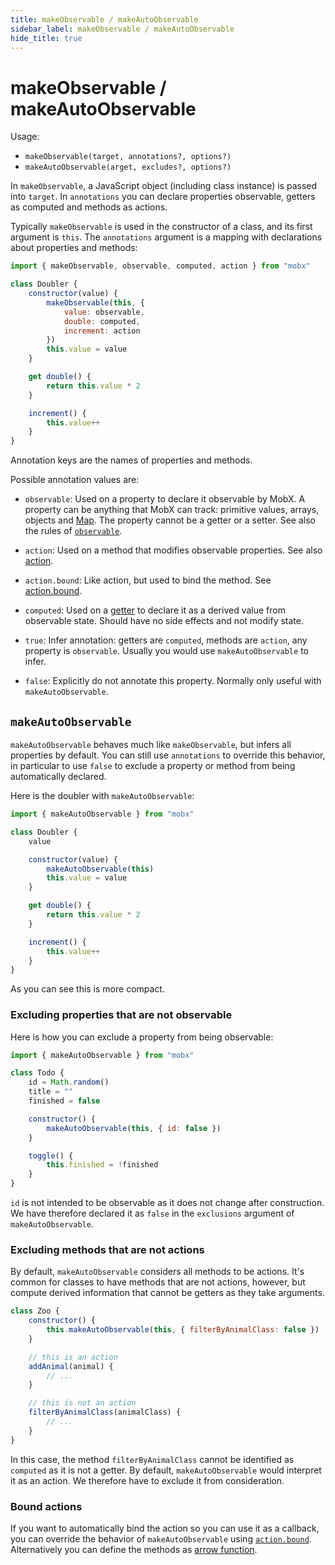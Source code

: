 ```yaml
---
title: makeObservable / makeAutoObservable
sidebar_label: makeObservable / makeAutoObservable
hide_title: true
---
```


# makeObservable / makeAutoObservable

Usage:

-   `makeObservable(target, annotations?, options?)`
-   `makeAutoObservable(arget, excludes?, options?)`

In `makeObservable`, a JavaScript object (including class instance) is passed into `target`. In `annotations` you can declare properties observable, getters as computed and methods as actions.

Typically `makeObservable` is used in the constructor of a class, and
its first argument is `this`. The `annotations` argument is a mapping with
declarations about properties and methods:

```javascript
import { makeObservable, observable, computed, action } from "mobx"

class Doubler {
    constructor(value) {
        makeObservable(this, {
            value: observable,
            double: computed,
            increment: action
        })
        this.value = value
    }

    get double() {
        return this.value * 2
    }

    increment() {
        this.value++
    }
}
```

Annotation keys are the names of properties and methods.

Possible annotation values are:

-   `observable`: Used on a property to declare it observable by MobX. A property can be anything that MobX can track: primitive values, arrays, objects and [Map](https://developer.mozilla.org/en-US/docs/Web/JavaScript/Reference/Global_Objects/Map). The property cannot be a getter or a setter. See also the rules of [`observable`](observable.md).

-   `action`: Used on a method that modifies observable properties. See also [action](action.md).

-   `action.bound`: Like action, but used to bind the method. See [action.bound](action.md#actionbound).

-   `computed`: Used on a [getter](https://developer.mozilla.org/en-US/docs/Web/JavaScript/Reference/Functions/get) to declare it as a derived value from observable state. Should have no side effects and not modify state.

*   `true`: Infer annotation: getters are `computed`, methods are `action`, any property is `observable`. Usually you would use `makeAutoObservable` to infer.

*   `false`: Explicitly do not annotate this property. Normally only useful with `makeAutoObservable`.

## `makeAutoObservable`

`makeAutoObservable` behaves much like `makeObservable`, but infers all properties by default. You can still use `annotations` to override this behavior, in particular to use `false` to exclude a property or method from being automatically declared.

Here is the doubler with `makeAutoObservable`:

```javascript
import { makeAutoObservable } from "mobx"

class Doubler {
    value

    constructor(value) {
        makeAutoObservable(this)
        this.value = value
    }

    get double() {
        return this.value * 2
    }

    increment() {
        this.value++
    }
}
```

As you can see this is more compact.

### Excluding properties that are not observable

Here is how you can exclude a property from being observable:

```javascript
import { makeAutoObservable } from "mobx"

class Todo {
    id = Math.random()
    title = ""
    finished = false

    constructor() {
        makeAutoObservable(this, { id: false })
    }

    toggle() {
        this.finished = !finished
    }
}
```

`id` is not intended to be observable as it does not change after construction.
We have therefore declared it as `false` in the `exclusions` argument of
`makeAutoObservable`.

### Excluding methods that are not actions

By default, `makeAutoObservable` considers all methods to be actions. It's common for classes to have methods that are not actions, however, but compute derived information that cannot be getters as they take arguments.

```javascript
class Zoo {
    constructor() {
        this.makeAutoObservable(this, { filterByAnimalClass: false })
    }

    // this is an action
    addAnimal(animal) {
        // ...
    }

    // this is not an action
    filterByAnimalClass(animalClass) {
        // ...
    }
}
```

In this case, the method `filterByAnimalClass` cannot be identified as `computed` as it is not a getter. By default, `makeAutoObservable` would interpret it as an action. We therefore have to exclude it from consideration.

### Bound actions

If you want to automatically bind the action so you can use it as a callback, you can override the behavior of `makeAutoObservable` using [`action.bound`](action.md#actionbound). Alternatively you can define the methods as [arrow function](action.md#bound-arrow-functions).
